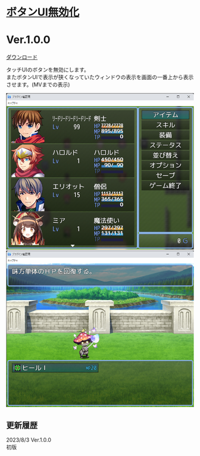 # [ボタンUI無効化](https://raw.githubusercontent.com/nuun888/MZ/master/NUUN_NotButtonUI.js)
# Ver.1.0.0  
 [ダウンロード](https://raw.githubusercontent.com/nuun888/MZ/master/NUUN_NotButtonUI.js)  

 タッチUIのボタンを無効にします。  
またボタンUIで表示が狭くなっていたウィンドウの表示を画面の一番上から表示させます。(MVまでの表示)  

![画像](img/NotButtonUI1.png)  
![画像](img/NotButtonUI2.png)  

## 更新履歴
2023/8/3 Ver.1.0.0  
初版  
